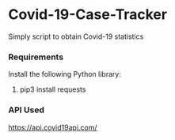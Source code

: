 # Covid-19-Case-Tracker
Simply script to obtain Covid-19 statistics


### Requirements
Install the following Python library:
1. pip3 install requests


### API Used
https://api.covid19api.com/
